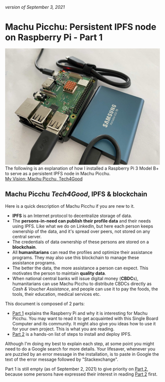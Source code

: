 _version of September 3, 2021_
# Machu Picchu: Persistent IPFS node on Raspberry Pi - Part 1

![photo](./IMG_7430s.jpg) The following is an explanation of how I installed a Raspberry Pi 3 Model B+ to serve as a persistent IPFS node in Machu Picchu. <br>[My Vision: Machu Picchu, Tech4Good](https://kvutien-yes.medium.com/machu-picchu-how-the-blockchain-can-help-persons-in-need-8396820d13d1)

## Machu Picchu _Tech4Good_, IPFS & blockchain
Here is a quick description of Machu Picchu if you are new to it.

*	**IPFS** is an Internet protocol to decentralize storage of data.
*	The **persons-in-need can publish their profile data** and their needs using IPFS. Like what we do on LinkedIn, but here each person keeps ownership of the data, and it's spread over peers, not stored on any central server.
*	The credentials of data ownership of these persons are stored on a **blockchain**.
*	All **humanitarians** can read the profiles and optimize their assistance programs. They may also use this blockchain to manage these assistance programs.
*	The better the data, the more assistance a person can expect. This motivates the person to maintain **quality data**.
*	When national central banks will issue digital money (**CBDC**s), humanitarians can use Machu Picchu to distribute CBDCs directly as _Cash & Voucher Assistance_, and people can use it to pay the foods, the tools, their education, medical services etc.

This document is composed of 2 parts:
* [Part 1](./index.md) explains the Raspberry Pi and why it is interesting for Machu Picchu.  You may want to read it to get acquainted with this Single Board Computer and its community. It might also give you ideas how to use it for your own project. This is what you are reading.
* [Part 2](./index-2.md) is a hands-on list of steps to install and deploy IPFS.

Although I'm doing my best to explain each step, at some point you might need to do a Google search for more details. Your lifesaver, whenever you are puzzled by an error message in the installation, is to paste in Google the text of the error message followed by "Stackexchange". 

Part 1 is still empty (as of September 2, 2021) to give priority on [Part 2](./index-2.md), because some persons have expressed their interest in reading [Part 2](./index-2.md) first.